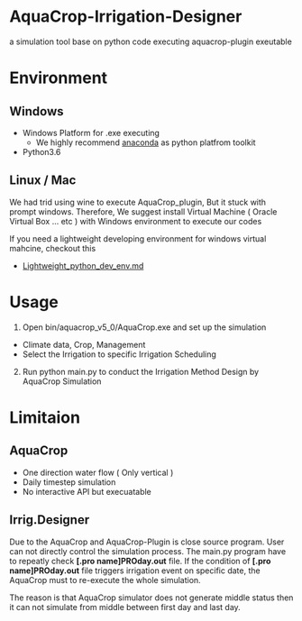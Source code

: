 # AquaCrop-Irrigation-Designer
a simulation tool base on python code executing aquacrop-plugin exeutable

# Environment

## Windows
- Windows Platform for .exe executing 
  - We highly recommend [anaconda](https://www.continuum.io/downloads) as python platfrom toolkit
- Python3.6
## Linux / Mac

We had trid using wine to execute AquaCrop_plugin, But it stuck with prompt windows.
Therefore, We suggest install Virtual Machine ( Oracle Virtual Box ... etc ) with Windows environment to execute our codes

If you need a lightweight developing environment for windows virtual mahcine, checkout this
- [Lightweight_python_dev_env.md](https://github.com/AgriHarmony/AquaCrop-Irrig.Designer/blob/master/Lightweight_python_dev_env.md)
# Usage

1. Open bin/aquacrop_v5_0/AquaCrop.exe and set up the simulation
  - Climate data, Crop, Management
  - Select the Irrigation to specific Irrigation Scheduling
  
2. Run python main.py to conduct the Irrigation Method Design by AquaCrop Simulation 

# Limitaion

## AquaCrop

- One direction water flow ( Only vertical )
- Daily timestep simulation
- No interactive API but execuatable

## Irrig.Designer
Due to the AquaCrop and AquaCrop-Plugin is close source program. User can not directly control the simulation process.
The main.py program have to repeatly check __[.pro name]PROday.out__ file. If the condition of __[.pro name]PROday.out__ file triggers irrigation event on specific date, the AquaCrop must to re-execute the whole simulation. 

The reason is that AquaCrop simulator does not generate middle status then it can not simulate from middle between first day and last day.

